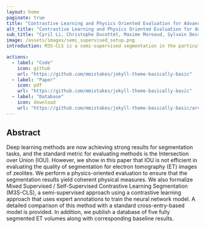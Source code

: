 ```yaml
---
layout: home
paginate: true
title: "Contrastive Learning and Physics Oriented Evaluation for Advanced Segmentation in Electron Tomography"
alt_title: "Contrastive Learning and Physics Oriented Evaluation for Advanced Segmentation in Electron Tomography"
sub_title: "Cyril Li, Christophe Ducottet, Maxime Moreaud, Sylvain Desroziers, Valentina Girelli Consolaro, Virgile Rouchon, Ovidiu Ersen"
image: /assets/images/semi_supervised_setup.png
introduction: M3S-CLS is a semi-supervised segmentation in the particular context of the assessment of zeolite catalytic properties. We provide an implementation of M3S-CLS and a dataset of five fully segmented ET volumes.

actions:
  - label: "Code"
    icon: github
    url: "https://github.com/mmistakes/jekyll-theme-basically-basic"
  - label: "Paper"
    icon: pdf
    url: "https://github.com/mmistakes/jekyll-theme-basically-basic"
  - label: "Database"
    icon: download
    url: "https://github.com/mmistakes/jekyll-theme-basically-basic/archive/master.zip"
---
```


## Abstract

Deep learning methods are now achieving strong results for segmentation tasks, and the standard metric for evaluating methods is the Intersection over Union (IOU). However, we show in this paper that IOU is not efficient in evaluating the quality of segmentation for electron tomography (ET) images of zeolites. We perform a physics-oriented evaluation to ensure that the segmentation results yield coherent physical measures. We also formalize Mixed Supervised / Self-Supervised Contrastive Learning Segmentation (M3S-CLS), a semi-supervised approach using a contrastive learning approach that uses expert annotations to train the neural network model. A detailed comparison of this method with a standard cross-entry-based model is provided. In addition, we publish a database of five fully segmented ET volumes along with corresponding baseline results.
